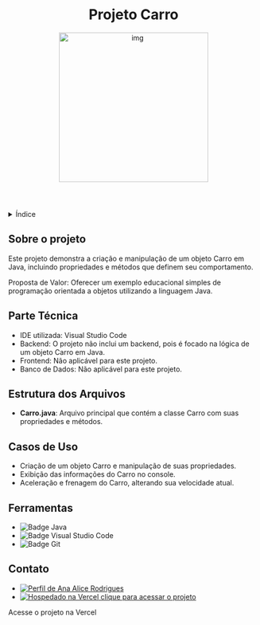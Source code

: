 <!DOCTYPE html>
<html lang="pt-br">
<head>
    <meta charset="UTF-8">
    <meta name="viewport" content="width=device-width, initial-scale=1.0">
    <meta name="description" content="Projeto de exemplo que demonstra a criação e manipulação de um objeto Carro em Java.">
    <meta name="keywords" content="Java, Carro, Projeto, VS Code">
    <meta name="author" content="Ana Alice Rodrigues">
    <title>Projeto Carro</title>
</head>
<body>

<header>
    <h1>Projeto Carro</h1>
    <img src="path/to/your/image.jpg" alt="img" width="300" height="auto">
</header>

<details>
    <summary>Índice</summary>
    <ol>
        <li><a href="#sobre-o-projeto">Sobre o projeto</a></li>
        <li><a href="#parte-tecnica">Parte Técnica</a></li>
        <li><a href="#estrutura-dos-arquivos">Estrutura dos Arquivos</a></li>
        <li><a href="#casos-de-uso">Casos de Uso</a></li>
        <li><a href="#ferramentas">Ferramentas</a></li>
        <li><a href="#contato">Contato</a></li>
    </ol>
</details>

<section id="sobre-o-projeto">
    <h2>Sobre o projeto</h2>
    <p>
        Este projeto demonstra a criação e manipulação de um objeto Carro em Java, incluindo propriedades e métodos que definem seu comportamento.
    </p>
    <p>
        Proposta de Valor: Oferecer um exemplo educacional simples de programação orientada a objetos utilizando a linguagem Java.
    </p>
</section>

<section id="parte-tecnica">
    <h2>Parte Técnica</h2>
    <ul>
        <li>IDE utilizada: Visual Studio Code</li>
        <li>Backend: O projeto não inclui um backend, pois é focado na lógica de um objeto Carro em Java.</li>
        <li>Frontend: Não aplicável para este projeto.</li>
        <li>Banco de Dados: Não aplicável para este projeto.</li>
    </ul>
</section>

<section id="estrutura-dos-arquivos">
    <h2>Estrutura dos Arquivos</h2>
    <ul>
        <li><strong>Carro.java</strong>: Arquivo principal que contém a classe Carro com suas propriedades e métodos.</li>
    </ul>
</section>

<section id="casos-de-uso">
    <h2>Casos de Uso</h2>
    <ul>
        <li>Criação de um objeto Carro e manipulação de suas propriedades.</li>
        <li>Exibição das informações do Carro no console.</li>
        <li>Aceleração e frenagem do Carro, alterando sua velocidade atual.</li>
    </ul>
</section>

<section id="ferramentas">
    <h2>Ferramentas</h2>
    <ul>
        <li><img src="https://img.shields.io/badge/Java-007396?style=for-the-badge&logo=java&logoColor=white" alt="Badge Java"></li>
        <li><img src="https://img.shields.io/badge/Visual_Studio_Code-007ACC?style=for-the-badge&logo=visual-studio-code&logoColor=white" alt="Badge Visual Studio Code"></li>
        <li><img src="https://img.shields.io/badge/GIT-E44C30?style=for-the-badge&logo=git&logoColor=white" alt="Badge Git"></li>
    </ul>
</section>

<section id="contato">
    <h2>Contato</h2>
    <ul>
        <li><a href="https://linktr.ee/anaeanali5" target="_blank"><img src="https://img.shields.io/badge/Ana_Alice_Rodrigues-blue?style=for-the-badge" alt="Perfil de Ana Alice Rodrigues"></a></li>
        <li><a href="https://vercel.com" target="_blank"><img src="https://img.shields.io/badge/Vercel-000000?style=for-the-badge&logo=vercel&logoColor=white" alt="Hospedado na Vercel"> clique para acessar o projeto</a></li>
    </ul>
    <p>Acesse o projeto na Vercel</p>
</section>

</body>
</html>
